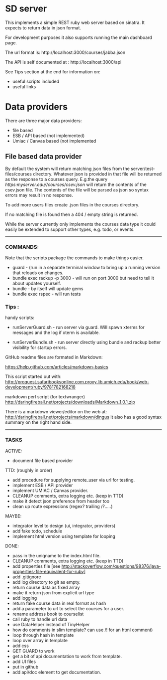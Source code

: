# SD server
This implements a simple REST ruby web server based on sinatra.
It expects to return data in json format.

For development purposes it also supports running the main dashboard
page.

The url format is:
http://localhost:3000/courses/jabba.json

The API is self documented at : http://localhost:3000/api

See Tips section at the end for information on:

* useful scripts included
* useful links


# Data providers
There are three major data providers:

 * file based
 * ESB / API based (not implemented)
 * Umiac / Canvas based (not implemented

## File based data provider

By default the system will return matching json files from the
server/test-files/courses directory.  Whatever json is provided in
that file will be returned as the response to a courses
query. E.g.the query _https:myserver.edu//courses/csev.json_
will return the contents of the csev.json file.
The contents of the file will be parsed as json so syntax errors may
result in no response.

To add more users files create <user>.json files in the courses directory.

If no matching file is found then a 404 / empty string is returned.

While the server currently only implements the courses data type it could easily be extended to
support other types, e.g. todo, or events.

-----

### COMMANDS:

Note that the scripts package the commands to make things easier.

* guard - (run in a separate terminal window to bring up a running version
that reloads on changes.
* bundle exec rackup -p 3000 - will run on port 3000 but need to tell it
about updates yourself.
* bundle - by itself will update gems
* bundle exec rspec - will run tests

### Tips :

handy scripts:

* runServerGuard.sh - run server via guard.  Will spawn xterms for
messages and the log if xterm is available.

* runServerBundle.sh - run server directly using bundle and rackup
better visibility for startup errors.


GitHub readme files are formated in Markdown:

https://help.github.com/articles/markdown-basics

This script started out with:
http://proquest.safaribooksonline.com.proxy.lib.umich.edu/book/web-development/ruby/9781782168218

markdown perl script (for textwranger)
http://daringfireball.net/projects/downloads/Markdown_1.0.1.zip

There is a markdown viewer/editor  on the web at:
http://daringfireball.net/projects/markdown/dingus
It also has a good syntax summary on the right hand side.


----------------------

### TASKS

ACTIVE:

- document file based provider

TTD: (roughly in order)

- add procedure for supplying remote_user via url for testing.
- implement ESB / API provider
- implement UMIAC / Canvas provider.
- CLEANUP comments, extra logging etc. (keep in TTD)
- make it detect json preference from header too
- clean up route expressions (regex? trailing /?.....)


MAYBE:

- integrator level to design (ui, integrator, providers)
- add fake todo, schedule
- implement html version using template for looping

DONE:

- pass in the uniqname to the index.html file.
- CLEANUP comments, extra logging etc. (keep in TTD)
- add properties file [see http://stackoverflow.com/questions/98376/java-properties-file-equivalent-for-ruby]
- add .gitignore
- add log directory to git as empty.
- return course data as fixed array
- make it return json from explicit url type
- add logging
- return fake course data in real format as hash
- add a parameter to url to select the courses for a user.
- rename address book to courselist
- call ruby to handle url data
- use DataHelper instead of TinyHelper
- how do comments in slim template?  can use /! for an html comment)
- loop through hash in template
- loop over array in template
- add css
- GET GUARD to work
- get a bit of api documentation to work from template.
- add UI files
- put in github
- add api/doc element to get documentation.


